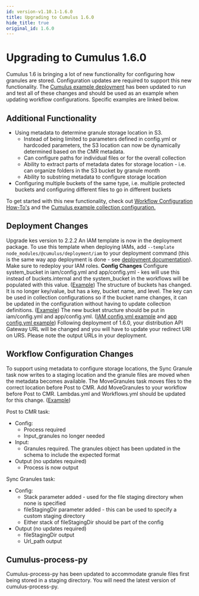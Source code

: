 ```yaml
---
id: version-v1.10.1-1.6.0
title: Upgrading to Cumulus 1.6.0
hide_title: true
original_id: 1.6.0
---
```


# Upgrading to Cumulus 1.6.0

Cumulus 1.6 is bringing a lot of new functionality for configuring how granules are stored. Configuration updates are required to support this new functionality.
The [Cumulus example deployment](https://github.com/nasa/cumulus/tree/master/example) has been updated to run and test all of these changes and should be used as an example when updating workflow configurations. Specific examples are linked below.

## Additional Functionality
- Using metadata to determine granule storage location in S3.
  - Instead of being limited to parameters defined in config.yml or hardcoded parameters, the S3 location can now be dynamically determined based on the CMR metadata.
  - Can configure paths for individual files or for the overall collection
  - Ability to extract parts of metadata dates for storage location - i.e. can organize folders in the S3 bucket by granule month
  - Ability to substring metadata to configure storage location
- Configuring multiple buckets of the same type, i.e. multiple protected buckets and configuring different files to go in different buckets

To get started with this new functionality, check out [Workflow Configuration How-To's](https://nasa.github.io/cumulus/docs/workflows/workflow-configuration-how-to) and the [Cumulus example collection configuration.](https://github.com/nasa/cumulus/blob/master/example/data/collections/s3_MOD09GQ_006.json#L17)

## Deployment Changes

Upgrade kes version to 2.2.2
An IAM template is now in the deployment package. To use this template when deploying IAMs, add `--template node_modules/@cumulus/deployment/iam` to your deployment command (this is the same way app deployment is done - see [deployment documentation](https://nasa.github.io/cumulus/docs/deployment/deployment-readme)). Make sure to redeploy your IAM roles.
**Config Changes**
Configure system_bucket in iam/config.yml and app/config.yml - kes will use this instead of buckets.internal and the system_bucket in the workflows will be populated with this value. ([Example](https://github.com/nasa/cumulus/blob/master/example/app/config.yml#L54))
The structure of buckets has changed. It is no longer key/value, but has a key, bucket name, and level. The key can be used in collection configurations so if the bucket name changes, it can be updated in the configuration without having to update collection definitions. ([Example](https://github.com/nasa/cumulus/blob/master/example/app/config.yml#L56))
The new bucket structure should be put in iam/config.yml and app/config.yml. ([IAM config.yml example](https://github.com/nasa/cumulus/blob/master/example/iam/config.yml) and [app config.yml example](https://github.com/nasa/cumulus/blob/master/example/app/config.yml))
Following deployment of 1.6.0, your distribution API Gateway URL will be changed and you will have to update your redirect URI on URS. Please note the output URLs in your deployment.

## Workflow Configuration Changes

To support using metadata to configure storage locations, the Sync Granule task now writes to a staging location and the granule files are moved when the metadata becomes available. The MoveGranules task moves files to the correct location before Post to CMR.
Add MoveGranules to your workflow before Post to CMR. Lambdas.yml and Workflows.yml should be updated for this change. ([Example](https://github.com/nasa/cumulus/blob/master/example/workflows/sips.yml#L362))

Post to CMR task:

- Config:
  - Process required
  - Input_granules no longer needed
- Input:
  - Granules required. The granules object has been updated in the schema to include the expected format
- Output (no updates required)
  - Process is now output

Sync Granules task:

- Config:
  - Stack parameter added - used for the file staging directory when none is specified
  - fileStagingDir parameter added - this can be used to specify a custom staging directory
  - Either stack of fileStagingDir should be part of the config
- Output (no updates required)
  - fileStagingDir output
  - Url_path output
## Cumulus-process-py

Cumulus-process-py has been updated to accommodate granule files first being stored in a staging directory. You will need the latest version of cumulus-process-py.



